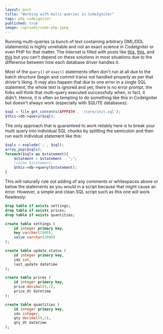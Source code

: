 ```yaml
---
layout: post
title: "Working with multi-queries in CodeIgniter"
tags: php codeigniter
published: true
image: /uploads/code-php.jpeg
---
```


Running multi-queries (a bunch of text containing arbitrary DML/DDL statements) is highly unreliable and not an exact science in CodeIgniter or even PHP for that matter. The Internet is filled with posts like [this](https://stackoverflow.com/questions/8999959/executing-multiple-queries-in-codeigniter-that-cannot-be-executed-one-by-one), [this](https://stackoverflow.com/questions/51257526/how-to-run-multi-queries-at-once-in-codeigniter), and [this](https://stackoverflow.com/questions/21869603/running-multiple-queries-in-model-in-codeigniter) but you can't depend on these solutions in most situations due to the difference between how each database driver handles it.

Most of the `query()` or `exec()` statements often don't run at all due to the batch structure (begin and commit trans) not handled properly as per that driver's liking. It may also happen that due to one error in a single SQL statement, the whole text is ignored and yet, there is no error prompt, the folks will think that multi-query executed successfully when, in fact, it didn't. Hence, it is often so tempting to do something like this in CodeIgniter but doesn't always work (especially with SQLITE databases):

```php
$sql = file_get_contents(APPPATH . '/core/init.sql');
$this->db->query($sql);
```

The only approach that is guaranteed to work reliably here is to break your multi query into individual SQL chunks by splitting the semicolon and then run each individual statement like this:

```php
$sqls = explode(';', $sql);
array_pop($sqls);
foreach($sqls as $statement){
	$statment = $statement . ";";
	//echo $statement;
	$this->db->query($statement);   
}
```

This will naturally rule out adding of any comments or whitespaces above or below the statements as you would in a script because that might cause an error. However, a simple and clean SQL script such as this one will work flawlessly:

```sql
drop table if exists settings;
drop table if exists prices;
drop table if exists quantities;

create table settings (
	id integer primary key,
	key varchar(2000),
	value varchar(2000)
);

create table update_status (
	id integer primary key,
	idx int,
	last_update datetime
);

create table prices (
	id integer primary key,
	price decimal(9,2),
	price_dt datetime
);

create table quantities (
	id integer primary key,
	idx integer,
	qty decimal(9,2),
	qty_dt datetime
);
```